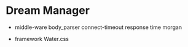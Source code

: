 # Dream Manager

 - middle-ware
body_parser
connect-timeout
response time
morgan

 - framework
Water.css